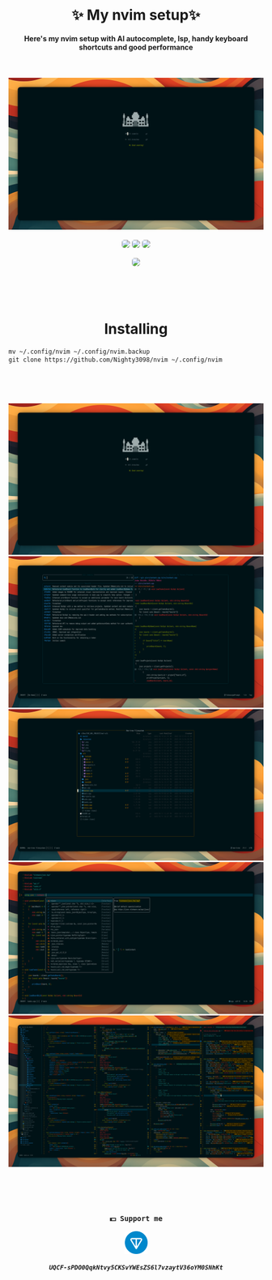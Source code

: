 <div align="center">
<br><br>
<h1>✨ My nvim setup✨</h1>
<h4>Here's my nvim setup with AI autocomplete, lsp, handy keyboard shortcuts and good performance</h4>
<br><br>
<img src="img/1.png" />
<br><br>
<img class="badge" src="https://img.shields.io/github/last-commit/Nighty3098/nvim?style=for-the-badge&color=cb4b16&logoColor=ede7d6&labelColor=073642" style="border-radius: 5px;"/>
<img class="badge" src="https://img.shields.io/github/issues/Nighty3098/nvim?style=for-the-badge&color=859900&logoColor=ede7d6&labelColor=073642"  style="border-radius: 5px;"/>
<img class="badge" src="https://img.shields.io/github/stars/Nighty3098/nvim?style=for-the-badge&color=b58900&logoColor=ede7d6&labelColor=073642" style="border-radius: 5px;"/>
<br><br>
<a href="https://discord.gg/6xEc5WFK"><img  class="badge" src="https://img.shields.io/discord/1238858182403559505.svg?label=Discord&logo=Discord&style=for-the-badge&color=6c71c4&logoColor=ede7d6&labelColor=073642" style="border-radius: 5px;"/></a>
<br><br>

<br><br>
<h1>Installing</h1>
<div align="left">

```
mv ~/.config/nvim ~/.config/nvim.backup
git clone https://github.com/Nighty3098/nvim ~/.config/nvim
```

</div>

<br><br><br>

<img src="img/1.png" />
<img src="img/2.png" />
<img src="img/3.png" />
<img src="img/4.png" />
<img src="img/5.png" />

</div>

<br><br><br>

<div align="center">

### **`💵 Support me`**
<img src="https://github.com/Nighty3098/CodeKeeper/blob/main/imgs/toncoin.png?raw=true" width="45px"/>
<br>

***`UQCF-sPDO0QqkNtvy5CKSvYWEsZS6l7vzaytV36oYM0SNhKt`***

</div>
